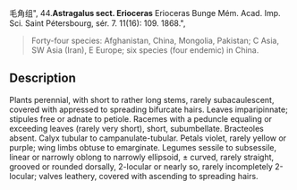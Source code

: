 毛角组",
44.**Astragalus sect. Erioceras** Erioceras Bunge Mém. Acad. Imp. Sci. Saint Pétersbourg, sér. 7. 11(16): 109. 1868.",

> Forty-four species: Afghanistan, China, Mongolia, Pakistan; C Asia, SW Asia (Iran), E Europe; six species (four endemic) in China.

## Description
Plants perennial, with short to rather long stems, rarely subacaulescent, covered with appressed to spreading bifurcate hairs. Leaves imparipinnate; stipules free or adnate to petiole. Racemes with a peduncle equaling or exceeding leaves (rarely very short), short, subumbellate. Bracteoles absent. Calyx tubular to campanulate-tubular. Petals violet, rarely yellow or purple; wing limbs obtuse to emarginate. Legumes sessile to subsessile, linear or narrowly oblong to narrowly ellipsoid, ± curved, rarely straight, grooved or rounded dorsally, 2-locular or nearly so, rarely incompletely 2-locular; valves leathery, covered with ascending to spreading hairs.
